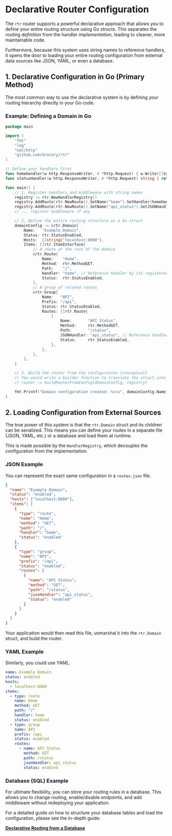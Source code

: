 # Declarative Router Configuration

The `rtr` router supports a powerful declarative approach that allows you to define your entire routing structure using Go structs. This separates the routing *definition* from the handler *implementation*, leading to cleaner, more maintainable code.

Furthermore, because this system uses string names to reference handlers, it opens the door to loading your entire routing configuration from external data sources like JSON, YAML, or even a database.

## 1. Declarative Configuration in Go (Primary Method)

The most common way to use the declarative system is by defining your routing hierarchy directly in your Go code.

### Example: Defining a Domain in Go

```go
package main

import (
	"fmt"
	"log"
	"net/http"
	"github.com/dracory/rtr"
)

// Define your handlers first
func homeHandler(w http.ResponseWriter, r *http.Request) { w.Write([]byte("Welcome Home")) }
func statusHandler(w http.ResponseWriter, r *http.Request) string { return `{"status":"ok"}` }

func main() {
    // 1. Register handlers and middleware with string names
    registry := rtr.NewHandlerRegistry()
    registry.AddRoute(rtr.NewRoute().SetName("home").SetHandler(homeHandler))
    registry.AddRoute(rtr.NewRoute().SetName("api_status").SetJSONHandler(statusHandler))
    // ... register middleware if any

    // 2. Define the entire routing structure as a Go struct
    domainConfig := &rtr.Domain{
        Name:   "Example Domain",
        Status: rtr.StatusEnabled,
        Hosts:  []string{"localhost:8080"},
        Items: []rtr.ItemInterface{
            // A route at the root of the domain
            &rtr.Route{
                Name:    "Home",
                Method:  rtr.MethodGET,
                Path:    "/",
                Handler: "home", // Reference handler by its registered name
                Status:  rtr.StatusEnabled,
            },
            // A group of related routes
            &rtr.Group{
                Name:   "API",
                Prefix: "/api",
                Status: rtr.StatusEnabled,
                Routes: []rtr.Route{
                    {
                        Name:       "API Status",
                        Method:     rtr.MethodGET,
                        Path:       "/status",
                        JSONHandler: "api_status", // Reference handler by name
                        Status:     rtr.StatusEnabled,
                    },
                },
            },
        },
    }

    // 3. Build the router from the configuration (conceptual)
    // You would write a builder function to translate the struct into a live router.
    // router := buildRouterFromConfig(domainConfig, registry)

    fmt.Printf("Domain configuration created: %s\n", domainConfig.Name)
}
```

## 2. Loading Configuration from External Sources

The true power of this system is that the `rtr.Domain` struct and its children can be serialized. This means you can define your routes in a separate file (JSON, YAML, etc.) or a database and load them at runtime.

This is made possible by the `HandlerRegistry`, which decouples the configuration from the implementation.

### JSON Example

You can represent the exact same configuration in a `routes.json` file.

```json
{
  "name": "Example Domain",
  "status": "enabled",
  "hosts": ["localhost:8080"],
  "items": [
    {
      "type": "route",
      "name": "Home",
      "method": "GET",
      "path": "/",
      "handler": "home",
      "status": "enabled"
    },
    {
      "type": "group",
      "name": "API",
      "prefix": "/api",
      "status": "enabled",
      "routes": [
        {
          "name": "API Status",
          "method": "GET",
          "path": "/status",
          "jsonHandler": "api_status",
          "status": "enabled"
        }
      ]
    }
  ]
}
```

Your application would then read this file, unmarshal it into the `rtr.Domain` struct, and build the router.

### YAML Example

Similarly, you could use YAML.

```yaml
name: Example Domain
status: enabled
hosts:
  - localhost:8080
items:
  - type: route
    name: Home
    method: GET
    path: "/"
    handler: home
    status: enabled
  - type: group
    name: API
    prefix: /api
    status: enabled
    routes:
      - name: API Status
        method: GET
        path: /status
        jsonHandler: api_status
        status: enabled
```

### Database (SQL) Example

For ultimate flexibility, you can store your routing rules in a database. This allows you to change routing, enable/disable endpoints, and add middleware without redeploying your application.

For a detailed guide on how to structure your database tables and load the configuration, please see the in-depth guide:

**[Declarative Routing from a Database](./declarative-routing-system.md)**

```